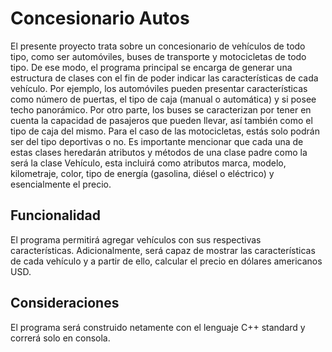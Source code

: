 # Concesionario Autos
El presente proyecto trata sobre un concesionario de vehículos de todo tipo, como ser automóviles, buses de transporte y motocicletas de todo tipo. De ese modo, el programa principal se encarga de generar una estructura de clases con el fin de poder indicar las características de cada vehículo. Por ejemplo, los automóviles pueden presentar características como número de puertas, el tipo de caja (manual o automática) y si posee techo panorámico. Por otro parte, los buses se caracterizan por tener en cuenta la capacidad de pasajeros que pueden llevar, así también como el tipo de caja del mismo. Para el caso de las motocicletas, estás solo podrán ser del tipo deportivas o no. Es importante mencionar que cada una de estas clases heredarán atributos y métodos de una clase padre como la será la clase Vehículo, esta incluirá como atributos marca, modelo, kilometraje, color, tipo de energía (gasolina, diésel o eléctrico) y esencialmente el precio.   
## Funcionalidad
El programa permitirá agregar vehículos con sus respectivas características. Adicionalmente, será capaz de mostrar las características de cada vehículo y a partir de ello, calcular el precio en dólares americanos USD. 
## Consideraciones
El programa será construido netamente con el lenguaje C++ standard y correrá solo en consola. 
